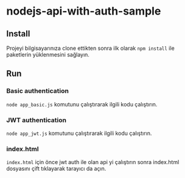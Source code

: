 # nodejs-api-with-auth-sample
## Install
Projeyi bilgisayarınıza clone ettikten sonra ilk olarak `npm install` ile paketlerin yüklenmesini sağlayın.
## Run
### Basic authentication
`node app_basic.js` komutunu çalıştırarak ilgili kodu çalıştırın.
### JWT authentication 
`node app_jwt.js` komutunu çalıştırarak ilgili kodu çalıştırın.
### index.html
`index.html` için önce jwt auth ile olan api yi çalıştırın sonra index.html dosyasını çift tıklayarak tarayıcı da açın.
